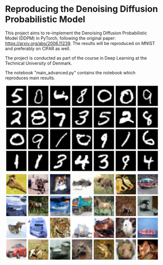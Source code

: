# Reproducing the Denoising Diffusion Probabilistic Model
This project aims to re-implement the Denoising Diffusion Probabilistic Model (DDPM) in PyTorch, following the original paper: https://arxiv.org/abs/2006.11239. 
The results will be reproduced on MNIST and preferably on CIFAR as well. 

The project is conducted as part of the course in Deep Learning at the Technical University of Denmark. 

The notebook "main_advanced.py" contains the notebook which reproduces main results. 

<div style="text-align: center;">
  <img src="images/mnist_visuals.png" alt="MNIST samples" width="700px">
</div>

<div style="text-align: center;">
  <img src="images/cifar_visuals.png" alt="CIFAR10 samples" width="700px">
</div>
